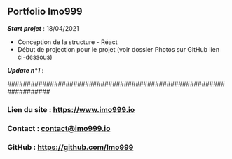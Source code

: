 ## Portfolio Imo999


***Start projet*** : 18/04/2021
- Conception de la structure - Réact 
- Début de projection pour le projet (voir dossier Photos sur GitHub lien ci-dessous)


***Update n°1*** : 



###################################################################


### Lien du site : https://www.imo999.io
### Contact : contact@imo999.io
### GitHub : https://github.com/Imo999
